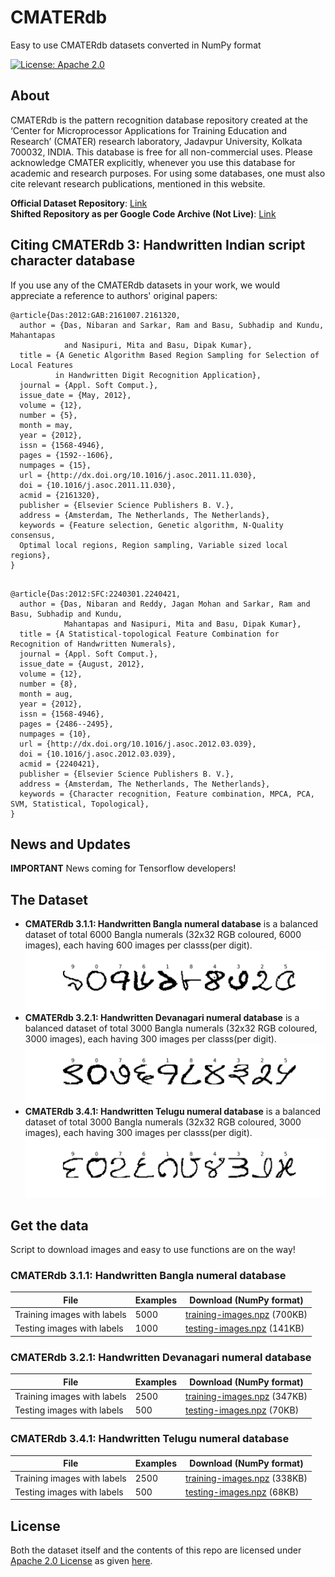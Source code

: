 # CMATERdb
Easy to use CMATERdb datasets converted in NumPy format

[![License: Apache 2.0](https://img.shields.io/badge/license-Apache--2.0-blue.svg)](http://www.apache.org/licenses/LICENSE-2.0)

## About
CMATERdb is the pattern recognition database repository created at the ‘Center for Microprocessor Applications for Training Education and Research’ (CMATER) research laboratory, Jadavpur University, Kolkata 700032, INDIA. This database is free for all non-commercial uses. Please acknowledge CMATER explicitly, whenever you use this database for academic and research purposes. For using some databases, one must also cite relevant research publications, mentioned in this website.

**Official Dataset Repository**: [Link](https://code.google.com/archive/p/cmaterdb/)  
**Shifted Repository as per Google Code Archive (Not Live)**: [Link](http://www.cmaterju.org/cmaterdb.htm)

## Citing CMATERdb 3: Handwritten Indian script character database

If you use any of the CMATERdb datasets in your work, we would appreciate a reference to authors' original papers:
```
@article{Das:2012:GAB:2161007.2161320,
  author = {Das, Nibaran and Sarkar, Ram and Basu, Subhadip and Kundu, Mahantapas 
            and Nasipuri, Mita and Basu, Dipak Kumar},
  title = {A Genetic Algorithm Based Region Sampling for Selection of Local Features 
          in Handwritten Digit Recognition Application},
  journal = {Appl. Soft Comput.},
  issue_date = {May, 2012},
  volume = {12},
  number = {5},
  month = may,
  year = {2012},
  issn = {1568-4946},
  pages = {1592--1606},
  numpages = {15},
  url = {http://dx.doi.org/10.1016/j.asoc.2011.11.030},
  doi = {10.1016/j.asoc.2011.11.030},
  acmid = {2161320},
  publisher = {Elsevier Science Publishers B. V.},
  address = {Amsterdam, The Netherlands, The Netherlands},
  keywords = {Feature selection, Genetic algorithm, N-Quality consensus, 
  Optimal local regions, Region sampling, Variable sized local regions},
}
```
```

@article{Das:2012:SFC:2240301.2240421,
  author = {Das, Nibaran and Reddy, Jagan Mohan and Sarkar, Ram and Basu, Subhadip and Kundu, 
            Mahantapas and Nasipuri, Mita and Basu, Dipak Kumar},
  title = {A Statistical-topological Feature Combination for Recognition of Handwritten Numerals},
  journal = {Appl. Soft Comput.},
  issue_date = {August, 2012},
  volume = {12},
  number = {8},
  month = aug,
  year = {2012},
  issn = {1568-4946},
  pages = {2486--2495},
  numpages = {10},
  url = {http://dx.doi.org/10.1016/j.asoc.2012.03.039},
  doi = {10.1016/j.asoc.2012.03.039},
  acmid = {2240421},
  publisher = {Elsevier Science Publishers B. V.},
  address = {Amsterdam, The Netherlands, The Netherlands},
  keywords = {Character recognition, Feature combination, MPCA, PCA, SVM, Statistical, Topological},
}
```

## News and Updates

**IMPORTANT** 
News coming for Tensorflow developers!

## The Dataset
- **CMATERdb 3.1.1: Handwritten Bangla numeral database** is a balanced dataset of total 6000 Bangla numerals (32x32 RGB coloured, 6000 images), each having 600 images per classs(per digit).
![Bangla Numerals](images/bangla.png)
- **CMATERdb 3.2.1: Handwritten Devanagari numeral database** is a balanced dataset of total 3000 Bangla numerals (32x32 RGB coloured, 3000 images), each having 300 images per classs(per digit).
![Devanagari Numerals](images/devanagari.png)
- **CMATERdb 3.4.1: Handwritten Telugu numeral database** is a balanced dataset of total 3000 Bangla numerals (32x32 RGB coloured, 3000 images), each having 300 images per classs(per digit).
![Telugu Numerals](images/telugu.png)

## Get the data
Script to download images and easy to use functions are on the way!

### CMATERdb 3.1.1: Handwritten Bangla numeral database
| File                        | Examples |  Download (NumPy format)        |
|-----------------------------|----------|---------------------------------|
| Training images with labels | 5000     | [training-images.npz](https://github.com/prabhuomkar/CMATERdb/raw/master/datasets/bangla-numerals/training-images.npz) (700KB) |
| Testing images with labels  | 1000     | [testing-images.npz](https://github.com/prabhuomkar/CMATERdb/raw/master/datasets/bangla-numerals/testing-images.npz) (141KB)  |

### CMATERdb 3.2.1: Handwritten Devanagari numeral database
| File                        | Examples |  Download (NumPy format)        |
|-----------------------------|----------|---------------------------------|
| Training images with labels | 2500     | [training-images.npz](https://github.com/prabhuomkar/CMATERdb/raw/master/datasets/devanagari-numerals/training-images.npz) (347KB) |
| Testing images with labels  | 500      | [testing-images.npz](https://github.com/prabhuomkar/CMATERdb/raw/master/datasets/devanagari-numerals/testing-images.npz) (70KB)   |

### CMATERdb 3.4.1: Handwritten Telugu numeral database
| File                        | Examples |  Download (NumPy format)        |
|-----------------------------|----------|---------------------------------|
| Training images with labels | 2500     | [training-images.npz](https://github.com/prabhuomkar/CMATERdb/raw/master/datasets/telugu-numerals/training-images.npz) (338KB) |
| Testing images with labels  | 500      | [testing-images.npz](https://github.com/prabhuomkar/CMATERdb/raw/master/datasets/telugu-numerals/testing-images.npz) (68KB)   |

## License
Both the dataset itself and the contents of this repo are licensed under [Apache 2.0 License](LICENSE.md) as given [here](https://code.google.com/archive/p/cmaterdb/).
